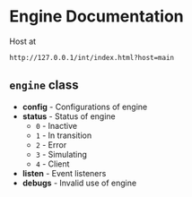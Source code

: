 # Engine Documentation
Host at
```text
http://127.0.0.1/int/index.html?host=main
```
## `engine` class
- **config** - Configurations of engine
- **status** - Status of engine
  - `0` - Inactive
  - `1` - In transition
  - `2` - Error
  - `3` - Simulating
  - `4` - Client
- **listen** - Event listeners
- **debugs** - Invalid use of engine
